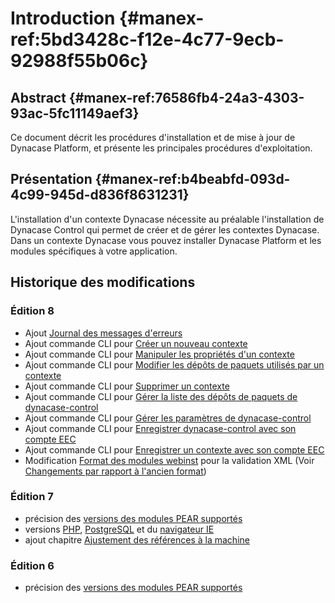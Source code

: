 # Introduction {#manex-ref:5bd3428c-f12e-4c77-9ecb-92988f55b06c}

## Abstract {#manex-ref:76586fb4-24a3-4303-93ac-5fc11149aef3}

Ce document décrit les procédures d'installation et de mise à jour de Dynacase Platform, et présente les principales procédures
 d'exploitation.

## Présentation {#manex-ref:b4beabfd-093d-4c99-945d-d836f8631231}

L'installation d'un contexte Dynacase nécessite au préalable l'installation de Dynacase Control qui permet de créer et de gérer les contextes Dynacase. Dans un contexte Dynacase vous pouvez installer Dynacase Platform et les modules spécifiques à votre application.

## Historique des modifications

### Édition 8

* Ajout [Journal des messages d'erreurs](#manex-ref:022e6b2f-cbe7-4ead-8f84-3ed8d0d718c9)
* Ajout commande CLI pour [Créer un nouveau contexte](#manex-ref:e1011c80-4563-4df0-858a-29f49e6582c6)
* Ajout commande CLI pour [Manipuler les propriétés d'un contexte](#manex-ref:565ae938-49ca-403d-8fa7-f7109463601b)
* Ajout commande CLI pour [Modifier les dépôts de paquets utilisés par un contexte](#manex-ref:c1a293b8-a043-44da-b2c4-2cc1c70375fa)
* Ajout commande CLI pour [Supprimer un contexte](#manex-ref:186bb0a7-f7b2-49da-9a84-9af5a0a5d306)
* Ajout commande CLI pour [Gérer la liste des dépôts de paquets de dynacase-control](#manex-ref:a07e974e-bc71-498a-97ca-9b4f7dcf4c1e)
* Ajout commande CLI pour [Gérer les paramètres de dynacase-control](#manex-ref:ec9ba402-bf8a-42e3-bd61-2899bc583c87)
* Ajout commande CLI pour [Enregistrer dynacase-control avec son compte EEC](#manex-ref:15a76a3f-186c-4af9-9daf-75dc252d9235)
* Ajout commande CLI pour [Enregistrer un contexte avec son compte EEC](#manex-ref:f1983ab4-4a45-4f0a-91b8-c903e02c89ac)
* Modification [Format des modules webinst](#manex-ref:f28ae532-05cf-4a2d-a959-fbf258f1a778) pour la validation XML (Voir [Changements par rapport à l'ancien format](#manex-ref:8005debe-6796-4c93-bf66-78889b153bfb))

### Édition 7

* précision des [versions des modules PEAR supportés](#manex-ref:5987ddd7-fd7f-4bcd-8ad6-1d9cafadd8a6)  
* versions  [PHP](#pre-req-php), [PostgreSQL](#pre-req-postgresql) et du [navigateur IE](#manex-ref:1636e34c-7f63-4cc7-84d2-721c68d69475)
* ajout chapitre [Ajustement des références à la machine](#manex-ref:042483fb-9812-4df3-9829-ff3970767e29)

### Édition 6

* précision des [versions des modules PEAR supportés](#manex-ref:5987ddd7-fd7f-4bcd-8ad6-1d9cafadd8a6)

